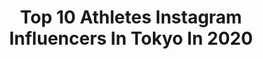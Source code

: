 ---
title: Top 10 Athletes Instagram Influencers In Tokyo In 2020
description: >-
  Find top athletes Instagram influencers in Tokyo in 2020. Most popular hashtags: #tokyo #japan #tokyo2020 #workout.
platform: Instagram
profiles:
  - username: "parasapo"
    fullname: >-
      パラサポ公式
    location: "Japan"
    followers: 13216
    engagement: 512
    commentsToLikes: 0.001019
    avatar: "https://scontent-ams4-1.cdninstagram.com/v/t51.2885-19/s320x320/60100637_286379325598844_7793390923651481600_n.jpg?_nc_ht=scontent-ams4-1.cdninstagram.com&_nc_ohc=PwIb3Bp_mHoAX-35WEx&oh=20e292f86d0f9185e40d60563a223b0c&oe=5EACAB1E"
    verified: false
    hashtags: "#cameragirl, #inclusion, #braille, #robot"
  - username: "cfowl22"
    fullname: >-
      Cory Fowler
    location: "Japan"
    followers: 6663
    engagement: 990
    commentsToLikes: 0.017424
    avatar: "https://scontent-ams4-1.cdninstagram.com/v/t51.2885-19/s320x320/90091604_215543369689945_5839426630719635456_n.jpg?_nc_ht=scontent-ams4-1.cdninstagram.com&_nc_ohc=rMqenv65FZ4AX-amhG-&oh=dfe357ca880e2ebb61e95bb095bd7425&oe=5EB97C5E"
    verified: false
    hashtags: "#throwback, #cosplaybabes, #honeylemon, #pokemon"
  - username: "emiyanagimoto"
    fullname: >-
      えみりー/柳本 絵美(Emi Yanagimoto)
    location: "Japan"
    followers: 44590
    engagement: 363
    commentsToLikes: 0.010433
    avatar: "https://scontent-ams4-1.cdninstagram.com/v/t51.2885-19/s320x320/84831124_195011418523141_3932303959787569152_n.jpg?_nc_ht=scontent-ams4-1.cdninstagram.com&_nc_ohc=18TkIcikJxkAX_r2yKK&oh=59639f60624006b0720c9260938d330f&oe=5EB315D8"
    verified: true
    hashtags: "#positivequotes, #vqfitwomen, #iamvanquish, #tokyo"
  - username: "arslan.ash"
    fullname: >-
      Arslan Ash
    location: "Japan"
    followers: 12851
    engagement: 1576
    commentsToLikes: 0.018834
    avatar: "https://scontent-atl3-1.cdninstagram.com/v/t51.2885-19/s320x320/84636925_500655330848457_8603188508888137728_n.jpg?_nc_ht=scontent-atl3-1.cdninstagram.com&_nc_ohc=BMUqkxgbI7QAX8C4bxX&oh=2bc979d3dadb736b8aab6cff5332dfd7&oe=5EB9239C"
    verified: false
    hashtags: "#awesomeisforeveryone, #kingoffighter, #newyork, #arslanash"
  - username: "bjorndunkerbeck"
    fullname: >-
      Björn Dunkerbeck
    location: "Japan"
    followers: 29546
    engagement: 423
    commentsToLikes: 0.009346
    avatar: "https://scontent-frx5-1.cdninstagram.com/v/t51.2885-19/s320x320/11199411_854193394696616_1828349644_a.jpg?_nc_ht=scontent-frx5-1.cdninstagram.com&_nc_ohc=F2eVW4D892oAX9O1POM&oh=04e33f04999cd699fc4196d9bf50655f&oe=5EB2C24F"
    verified: false
    hashtags: "#film, #photos, #youtube, #avboards"
  - username: "pkcorkytk"
    fullname: >-
      Corky_uu_jiyo
    location: "Japan"
    followers: 13524
    engagement: 1380
    commentsToLikes: 0.018251
    avatar: "https://scontent-ams4-1.cdninstagram.com/v/t51.2885-19/s320x320/32792228_2174472442577904_6805404130375368704_n.jpg?_nc_ht=scontent-ams4-1.cdninstagram.com&_nc_ohc=wz22RZckVz4AX-stjhd&oh=a4d2922adc60002a9995af09d73ee3e6&oe=5EB624B8"
    verified: false
    hashtags: "#if, #freerunlife, #impact, #more"
  - username: "noguchi_akiyo"
    fullname: >-
      NoguchiAkiyo / 野口啓代 / のぐちあきよ
    location: "Japan"
    followers: 118389
    engagement: 515
    commentsToLikes: 0.004567
    avatar: "https://scontent-ams4-1.cdninstagram.com/v/t51.2885-19/s320x320/70803708_427727721254258_3072341014799712256_n.jpg?_nc_ht=scontent-ams4-1.cdninstagram.com&_nc_ohc=Fn8ORr_-z1YAX_2X-YB&oh=69c6e6dde497a246ec113ca6a5298969&oe=5EB47D0C"
    verified: true
    hashtags: "#zeta, #hypervoltplus, #olympic, #catstagram"
  - username: "koennaert"
    fullname: >-
      Koen Naert
    location: "Japan"
    followers: 12010
    engagement: 937
    commentsToLikes: 0.020360
    avatar: "https://scontent-atl3-1.cdninstagram.com/v/t51.2885-19/s320x320/47585934_1843923142402357_4803217241724157952_n.jpg?_nc_ht=scontent-atl3-1.cdninstagram.com&_nc_ohc=hjlaGt5s9sUAX_OrZFZ&oh=9678afaac662845d86dc271d9e12e72e&oe=5EB909C6"
    verified: false
    hashtags: "#moretocome, #asicseurope, #nature, #basecamp"
  - username: "ayaka_zombie"
    fullname: >-
      三浦彩佳 Ayaka zombie Miura🇯🇵
    location: "Japan"
    followers: 15707
    engagement: 724
    commentsToLikes: 0.013105
    avatar: "https://scontent-ams4-1.cdninstagram.com/v/t51.2885-19/s320x320/61747376_2456790184377005_1821672651605671936_n.jpg?_nc_ht=scontent-ams4-1.cdninstagram.com&_nc_ohc=uNgPjsrP35MAX-JX2Xe&oh=5dcbc1f44e190563ac16e9cfbcf515d5&oe=5EBA64E6"
    verified: false
    hashtags: "#atlete, #ayauamiura, #k1, #ske48"
  - username: "_natsumitakeda_"
    fullname: >-
      Natsumi Takeda / 武田奈津美
    location: "Japan"
    followers: 50346
    engagement: 335
    commentsToLikes: 0.022540
    avatar: "https://scontent-ams4-1.cdninstagram.com/v/t51.2885-19/s320x320/91608836_970172723381161_1091533889232437248_n.jpg?_nc_ht=scontent-ams4-1.cdninstagram.com&_nc_ohc=fAKjGRbxmO0AX9_QVEE&oh=460ff0b64e40229cb3a6355376637b31&oe=5EB8FB04"
    verified: false
    hashtags: "#medicalflow, #jrskiski, #factorygirl, #bodymake"
---